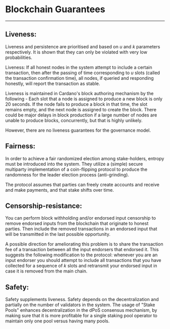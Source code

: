 <!-- .slide: data-background-color="#8D3AED" -->

# Blockchain Guarantees

---

## Liveness:

Liveness and persistence are prioritised and based on $u$ and $k$ parameters respectively. It is shown that they can only be violated with very low probabilities.

Liveness: If all honest nodes in the system attempt to include a certain transaction, then after the passing of time corresponding to $u$ slots (called the transaction confirmation time), all nodes, if queried and responding honestly, will report the transaction as stable.

Liveness is maintained in Cardano's block authoring mechanism by the following - Each slot that a node is assigned to produce a new block is only 20 seconds. If the node fails to produce a block in that time, the slot remains empty, and the next node is assigned to create the block. There could be major delays in block production if a large number of nodes are unable to produce blocks, concurrently, but that is highly unlikely.

However, there are no liveness guarantees for the governance model.

## Fairness:

In order to achieve a fair randomized election among stake-holders, entropy must be introduced into the system. They utilize a (simple) secure multiparty implementation of a coin-flipping protocol to produce the randomness for the leader election process (anti-grinding). 

The protocol assumes that parties can freely create accounts and receive and make payments, and that stake shifts over time.

## Censorship-resistance:

You can perform block withholding and/or endorsed input censorship to remove endorsed inputs from the blockchain that originate to honest parties. Then include the removed transactions in an endorsed input that will be transmitted in the last possible opportunity.

A possible direction for ameliorating this problem is to share the transaction fee of a transaction between all the input endorsers that endorsed it. This suggests the following modification to the protocol: whenever you are an input endorser you should attempt to include all transactions that you have collected for a sequence of $k$ slots and retransmit your endorsed input in case it is removed from the main chain.

## Safety:

Safety supplements liveness. Safety depends on the decentralization and partially on the number of validators in the system. The usage of "Stake Pools" enhances decentralization in the dPoS consensus mechanism, by making sure that it is more profitable for a single staking pool operator to maintain only one pool versus having many pools.
